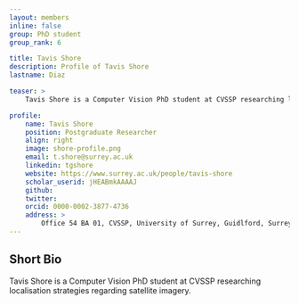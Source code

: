 ```yaml
---
layout: members
inline: false
group: PhD student
group_rank: 6

title: Tavis Shore
description: Profile of Tavis Shore
lastname: Diaz

teaser: >
    Tavis Shore is a Computer Vision PhD student at CVSSP researching localisation strategies regarding satellite imagery.

profile:
    name: Tavis Shore
    position: Postgraduate Researcher
    align: right
    image: shore-profile.png
    email: t.shore@surrey.ac.uk
    linkedin: tgshore
    website: https://www.surrey.ac.uk/people/tavis-shore
    scholar_userid: jHEABmkAAAAJ
    github: 
    twitter: 
    orcid: 0000-0002-3877-4736
    address: >
        Office 54 BA 01, CVSSP, University of Surrey, Guidlford, Surrey, GU27XH<br />
---
```

## Short Bio
Tavis Shore is a Computer Vision PhD student at CVSSP researching localisation strategies regarding satellite imagery.